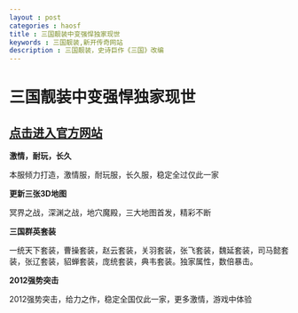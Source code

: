 ```yaml
---
layout : post
categories : haosf
title : 三国靓装中变强悍独家现世
keywords : 三国靓装,新开传奇网站
description : 三国靓装，史诗巨作《三国》改编
---
```

# 三国靓装中变强悍独家现世 
## [点击进入官方网站](http://www.323.shsh168.com/)

__激情，耐玩，长久__

本服倾力打造，激情服，耐玩服，长久服，稳定全过仅此一家

__更新三张3D地图__

冥界之战，深渊之战，地穴魔殿，三大地图首发，精彩不断

__三国群英套装__

一统天下套装，曹操套装，赵云套装，关羽套装，张飞套装，魏延套装，司马懿套装，张辽套装，貂蝉套装，庞统套装，典韦套装。独家属性，数倍暴击。

__2012强势突击__

2012强势突击，给力之作，稳定全国仅此一家，更多激情，游戏中体验
